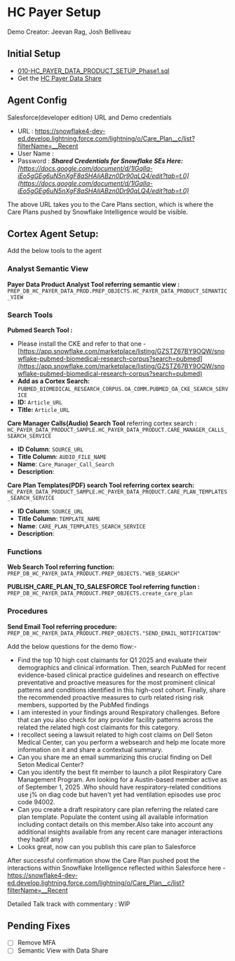 # HC Payer Setup
Demo Creator: Jeevan Rag, Josh Belliveau

## Initial Setup
- [010-HC_PAYER_DATA_PRODUCT_SETUP_Phase1.sql](https://drive.google.com/file/d/1ms3vp5_tZnTYY0ZsoFJ1F3pm6PVFUFAC/view)
- Get the [HC Payer Data Share](https://app.snowflake.com/us-east-1/shb51184/#/data/shared/listing/private/GZTYZV3BWPG?originTab=databases&database=HC_PAYER_DATA_PRODUCT_SAMPLE)

## Agent Config
Salesforce(developer edition) URL and Demo credentials

- URL  : https://snowflake4-dev-ed.develop.lightning.force.com/lightning/o/Care_Plan__c/list?filterName=__Recent
- User Name :  <EMAIL>
- Password : <CREDENTIALS>
_**Shared Credentials for Snowflake SEs Here:** [https://docs.google.com/document/d/1lGqIla-iEo5gGEg6uN5nXgF8aSHAIiABzn0Dr90qLQ4/edit?tab=t.0](https://docs.google.com/document/d/1lGqIla-iEo5gGEg6uN5nXgF8aSHAIiABzn0Dr90qLQ4/edit?tab=t.0)_

The above URL takes you to the Care Plans section, which is where the Care Plans pushed by Snowflake Intelligence would be visible.



## Cortex Agent Setup:

Add the below tools to the agent

### Analyst Semantic View
**Payer Data Product Analyst Tool referring semantic view :**  `PREP_DB_HC_PAYER_DATA_PROD.PREP_OBJECTS.HC_PAYER_DATA_PRODUCT_SEMANTIC_VIEW`

### Search Tools 
**Pubmed Search Tool :** 
- Please install the CKE and refer to that one -  [https://app.snowflake.com/marketplace/listing/GZSTZ67BY9OQW/snowflake-pubmed-biomedical-research-corpus?search=pubmed](https://app.snowflake.com/marketplace/listing/GZSTZ67BY9OQW/snowflake-pubmed-biomedical-research-corpus?search=pubmed)
- **Add as a Cortex Search:** `PUBMED_BIOMEDICAL_RESEARCH_CORPUS.OA_COMM.PUBMED_OA_CKE_SEARCH_SERVICE`
- **ID:** `Article_URL`
- **Title:** `Article_URL`


**Care Manager Calls(Audio) Search Tool**  referring cortex search :  `HC_PAYER_DATA_PRODUCT_SAMPLE.HC_PAYER_DATA_PRODUCT.CARE_MANAGER_CALLS_SEARCH_SERVICE`
- **ID Column**: `SOURCE_URL`
- **Title Column**: `AUDIO_FILE_NAME`
- **Name**: `Care_Manager_Call_Search`
- **Description**: 

**Care Plan Templates(PDF) search Tool referring cortex search:** `HC_PAYER_DATA_PRODUCT_SAMPLE.HC_PAYER_DATA_PRODUCT.CARE_PLAN_TEMPLATES_SEARCH_SERVICE`
- **ID Column**: `SOURCE_URL`
- **Title Column**: `TEMPLATE_NAME`
- **Name**: `CARE_PLAN_TEMPLATES_SEARCH_SERVICE`
- **Description**: 

### Functions
**Web Search Tool referring function:** `PREP_DB_HC_PAYER_DATA_PRODUCT.PREP_OBJECTS."WEB_SEARCH"`

**PUBLISH_CARE_PLAN_TO_SALESFORCE Tool referring function :**   `PREP_DB_HC_PAYER_DATA_PRODUCT.PREP_OBJECTS.create_care_plan`

### Procedures
**Send Email Tool referring procedure:** `PREP_DB_HC_PAYER_DATA_PRODUCT.PREP_OBJECTS."SEND_EMAIL_NOTIFICATION"`



Add the below questions for the demo flow:-

- Find the top 10 high cost claimants for Q1 2025 and evaluate their demographics and clinical information. Then, search PubMed for recent evidence-based clinical practice guidelines and research on effective preventative and proactive measures for the most prominent clinical patterns and conditions identified in this high-cost cohort. Finally, share the recommended proactive measures to curb related rising risk members, supported by the PubMed findings
- I am interested in your findings around  Respiratory challenges. Before that can you also check for any provider facility patterns across the related the related high cost claimants for this category.
- I recollect seeing a lawsuit related to high cost claims on Dell Seton Medical Center, can you perform a websearch and help me locate more information on it  and share  a contextual summary.
- Can you share me an email summarizing this crucial finding on  Dell Seton Medical Center?
- Can you identify the best fit member to launch a pilot Respiratory Care Management Program. Am looking  for  a Austin-based member active as of September 1, 2025 .Who should have respiratory-related conditions  use j% on diag code but haven't yet had  ventilation episodes use proc code  94002.
- Can you create a draft respiratory care plan referring the related care plan template. Populate the content using all available information including contact details on this member.Also take into account any additional insights available from any recent care manager interactions they had(if any)
- Looks great, now can you publish this care plan to Salesforce


After successful confirmation show the Care Plan pushed post the interactions within Snowflake Intelligence reflected within Salesforce here -  https://snowflake4-dev-ed.develop.lightning.force.com/lightning/o/Care_Plan__c/list?filterName=__Recent


Detailed Talk track with commentary : WIP


## Pending Fixes
- [ ] Remove MFA
- [ ] Semantic View with Data Share